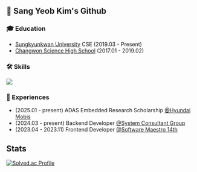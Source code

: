 <h2 align="left">🐶 Sang Yeob Kim's Github</h2>

### 🎓 Education
- [Sungkyunkwan University](https://www.skku.ac.kr/skku/index.do) CSE (2019.03 - Present)
- [Changwon Science High School](https://csh-h.gne.go.kr/csh-h/main.do) (2017.01 - 2019.02)

### 🛠️ Skills
<p>
  <a href="https://skillicons.dev">
    <img src="https://skillicons.dev/icons?i=linux,c,cpp,js,ts,react,nextjs,java,spring,mysql,postman,docker,kubernetes,nginx,aws,git,github,githubactions,figma" />
  </a>
  <br/>
</p>

### 🚀 Experiences
- (2025.01 - present) ADAS Embedded Research Scholarship [@Hyundai Mobis](https://www.mobis.com/)
- (2024.03 - present) Backend Developer [@System Consultant Group](https://scg.skku.ac.kr/)
- (2023.04 - 2023.11) Frontend Developer [@Software Maestro  14th](https://www.swmaestro.org/sw/main/main.do)

## Stats

[![Solved.ac Profile](http://mazassumnida.wtf/api/v2/generate_badge?boj=yeobi_01)](https://solved.ac/yeobi_01/)
